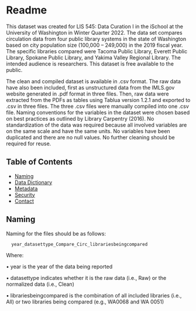 # Readme
This dataset was created for LIS 545: Data Curation I in the iSchool at the University of Washington in Winter Quarter 2022. The data set compares circulation data from four public library systems in the state of Washington based on city population size (100,000 – 249,000) in the 2019 fiscal year. The specific libraries compared were Tacoma Public Library, Everett Public Library, Spokane Public Library, and Yakima Valley Regional Library. The intended audience is researchers. This dataset is free available to the public.

The clean and compiled dataset is available in .csv format. The raw data have also been included, first as unstructured data from the IMLS.gov website generated in .pdf format in three files. Then, raw data were extracted from the PDFs as tables using Tablua version 1.2.1 and exported to .csv in three files. The three .csv files were manually compiled into one .csv file. Naming conventions for the variables in the dataset were chosen based on best practices as outlined by Library Carpentry (2016). No standardization of the data was required because all involved variables are on the same scale and have the same units. No variables have been duplicated and there are no null values. No further cleaning should be required for reuse.

## Table of Contents
- [Naming](#naming)
- [Data Dictionary](#datadictionary)
- [Metadata](#metadata)
- [Security](#security)
- [Contact](#contact)

## Naming
Naming for the files should be as follows:

      year_datasettype_Compare_Circ_librariesbeingcompared
      
Where: 

•	year is the year of the data being reported

•	datasettype indicates whether it is the raw data (i.e., Raw) or the normalized data (i.e., Clean)

•	librariesbeingcompared is the combination of all included libraries (i.e., All) or two libraries being compared (e.g., WA0068 and WA 0051)

